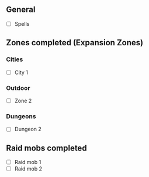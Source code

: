 ## General
- [ ] Spells

## Zones completed (Expansion Zones)
### Cities
- [ ] City 1
### Outdoor
- [ ] Zone 2
### Dungeons
- [ ] Dungeon 2

## Raid mobs completed
- [ ] Raid mob 1
- [ ] Raid mob 2
